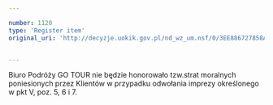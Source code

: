 ```yaml
---

number: 1120
type: 'Register item'
original_uri: 'http://decyzje.uokik.gov.pl/nd_wz_um.nsf/0/3EE886727858AF76C12572DD0032980C?OpenDocument'


---
```


Biuro Podróży GO TOUR nie będzie honorowało tzw.strat moralnych poniesionych przez Klientów w przypadku odwołania imprezy określonego w pkt V, poz. 5, 6 i 7.
